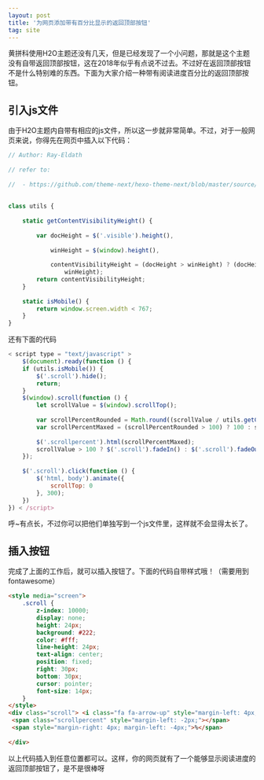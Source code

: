 ```yaml
---
layout: post
title: '为网页添加带有百分比显示的返回顶部按钮'
tag: site
---
```

黄拼科使用H2O主题还没有几天，但是已经发现了一个小问题，那就是这个主题没有自带返回顶部按钮，这在2018年似乎有点说不过去。不过好在返回顶部按钮不是什么特别难的东西。下面为大家介绍一种带有阅读进度百分比的返回顶部按钮。

## 引入js文件

由于H2O主题内自带有相应的js文件，所以这一步就非常简单。不过，对于一般网页来说，你得先在网页中插入以下代码：

```javascript
// Author: Ray-Eldath
 
// refer to:
 
//  - https://github.com/theme-next/hexo-theme-next/blob/master/source/js/src/utils.js
 
 
class utils {
 
    static getContentVisibilityHeight() {
 
        var docHeight = $('.visible').height(),
 
            winHeight = $(window).height(),
 
            contentVisibilityHeight = (docHeight > winHeight) ? (docHeight - winHeight) : ($(document).height() -
                winHeight);
        return contentVisibilityHeight;
    }
 
    static isMobile() {
        return window.screen.width < 767;
    }
}
```
还有下面的代码
```javascript
< script type = "text/javascript" >
    $(document).ready(function () {
    if (utils.isMobile()) {
        $('.scroll').hide();
        return;
    }
    $(window).scroll(function () {
        let scrollValue = $(window).scrollTop();
 
        var scrollPercentRounded = Math.round((scrollValue / utils.getContentVisibilityHeight()) * 100);
        var scrollPercentMaxed = (scrollPercentRounded > 100) ? 100 : scrollPercentRounded;
 
        $('.scrollpercent').html(scrollPercentMaxed);
        scrollValue > 100 ? $('.scroll').fadeIn() : $('.scroll').fadeOut();
    });
 
    $('.scroll').click(function () {
        $('html, body').animate({
            scrollTop: 0
        }, 300);
    })
}) < /script>
```
呼~有点长，不过你可以把他们单独写到一个js文件里，这样就不会显得太长了。

## 插入按钮
完成了上面的工作后，就可以插入按钮了。下面的代码自带样式哦！（需要用到fontawesome）
```html
<style media="screen">
    .scroll {
        z-index: 10000;
        display: none;
        height: 24px;
        background: #222;
        color: #fff;
        line-height: 24px;
        text-align: center;
        position: fixed;
        right: 30px;
        bottom: 30px;
        cursor: pointer;
        font-size: 14px;
    }
</style>
<div class="scroll"> <i class="fa fa-arrow-up" style="margin-left: 4px;"></i>
 <span class="scrollpercent" style="margin-left: -2px;"></span>
 <span style="margin-right: 4px; margin-left: -4px;">%</span>
 
</div>
```
以上代码插入到任意位置都可以。这样，你的网页就有了一个能够显示阅读进度的返回顶部按钮了，是不是很棒呀
